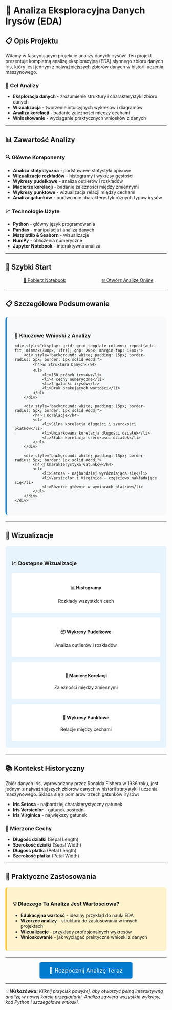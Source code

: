 # 🌸 Analiza Eksploracyjna Danych Irysów (EDA)

## 📋 Opis Projektu

Witamy w fascynującym projekcie analizy danych irysów! Ten projekt prezentuje kompletną analizę eksploracyjną (EDA) słynnego zbioru danych Iris, który jest jednym z najważniejszych zbiorów danych w historii uczenia maszynowego.

### 🎯 Cel Analizy
- **Eksploracja danych** - zrozumienie struktury i charakterystyki zbioru danych
- **Wizualizacja** - tworzenie intuicyjnych wykresów i diagramów
- **Analiza korelacji** - badanie zależności między cechami
- **Wnioskowanie** - wyciąganie praktycznych wniosków z danych

---

## 📊 Zawartość Analizy

### 🔍 Główne Komponenty
- **Analiza statystyczna** - podstawowe statystyki opisowe
- **Wizualizacje rozkładów** - histogramy i wykresy gęstości
- **Wykresy pudełkowe** - analiza outlierów i rozkładów
- **Macierze korelacji** - badanie zależności między zmiennymi
- **Wykresy punktowe** - wizualizacja relacji między cechami
- **Analiza gatunków** - porównanie charakterystyk różnych typów irysów

### 📈 Technologie Użyte
- **Python** - główny język programowania
- **Pandas** - manipulacja i analiza danych
- **Matplotlib & Seaborn** - wizualizacje
- **NumPy** - obliczenia numeryczne
- **Jupyter Notebook** - interaktywna analiza

---

## 🚀 Szybki Start

<div style="display: flex; gap: 15px; margin: 20px 0; flex-wrap: wrap;">
    <a href="Iris.ipynb" class="md-button md-button--primary" style="flex: 1; min-width: 200px; text-align: center;">
        📓 Pobierz Notebook
    </a>
    <a href="iris.html" class="md-button md-button--primary" target="_blank" style="flex: 1; min-width: 200px; text-align: center;">
        🌐 Otwórz Analizę Online
    </a>
</div>

---

## 📋 Szczegółowe Podsumowanie

<div style="background-color: #f8f9fa; border-radius: 8px; padding: 25px; border-left: 4px solid #007acc; margin: 20px 0;">
    <h3>🔬 Kluczowe Wnioski z Analizy</h3>
    
    <div style="display: grid; grid-template-columns: repeat(auto-fit, minmax(300px, 1fr)); gap: 20px; margin-top: 15px;">
        <div style="background: white; padding: 15px; border-radius: 5px; border: 1px solid #ddd;">
            <h4>📊 Struktura Danych</h4>
            <ul>
                <li>150 próbek irysów</li>
                <li>4 cechy numeryczne</li>
                <li>3 gatunki irysów</li>
                <li>Brak brakujących wartości</li>
            </ul>
        </div>
        
        <div style="background: white; padding: 15px; border-radius: 5px; border: 1px solid #ddd;">
            <h4>🔗 Korelacje</h4>
            <ul>
                <li>Silna korelacja długości i szerokości płatków</li>
                <li>Umiarkowana korelacja długości działek</li>
                <li>Słaba korelacja szerokości działek</li>
            </ul>
        </div>
        
        <div style="background: white; padding: 15px; border-radius: 5px; border: 1px solid #ddd;">
            <h4>🌸 Charakterystyka Gatunków</h4>
            <ul>
                <li>Setosa - najbardziej wyróżniająca się</li>
                <li>Versicolor i Virginica - częściowo nakładające się</li>
                <li>Różnice głównie w wymiarach płatków</li>
            </ul>
        </div>
    </div>
</div>

---

## 🎨 Wizualizacje

<div style="background-color: #e8f4fd; border-radius: 8px; padding: 20px; margin: 20px 0;">
    <h3>📈 Dostępne Wizualizacje</h3>
    <div style="display: grid; grid-template-columns: repeat(auto-fit, minmax(250px, 1fr)); gap: 15px; margin-top: 15px;">
        <div style="background: white; padding: 15px; border-radius: 5px; text-align: center;">
            <h4>📊 Histogramy</h4>
            <p>Rozkłady wszystkich cech</p>
        </div>
        <div style="background: white; padding: 15px; border-radius: 5px; text-align: center;">
            <h4>📦 Wykresy Pudełkowe</h4>
            <p>Analiza outlierów i rozkładów</p>
        </div>
        <div style="background: white; padding: 15px; border-radius: 5px; text-align: center;">
            <h4>🔗 Macierz Korelacji</h4>
            <p>Zależności między zmiennymi</p>
        </div>
        <div style="background: white; padding: 15px; border-radius: 5px; text-align: center;">
            <h4>🎯 Wykresy Punktowe</h4>
            <p>Relacje między cechami</p>
        </div>
    </div>
</div>

---

## 📚 Kontekst Historyczny

Zbiór danych Iris, wprowadzony przez Ronalda Fishera w 1936 roku, jest jednym z najważniejszych zbiorów danych w historii statystyki i uczenia maszynowego. Składa się z pomiarów trzech gatunków irysów:

- **Iris Setosa** - najbardziej charakterystyczny gatunek
- **Iris Versicolor** - gatunek pośredni
- **Iris Virginica** - największy gatunek

### 📏 Mierzone Cechy
- **Długość działki** (Sepal Length)
- **Szerokość działki** (Sepal Width)
- **Długość płatka** (Petal Length)
- **Szerokość płatka** (Petal Width)

---

## 🎯 Praktyczne Zastosowania

<div style="background-color: #fff3cd; border-radius: 8px; padding: 20px; margin: 20px 0; border-left: 4px solid #ffc107;">
    <h3>💡 Dlaczego Ta Analiza Jest Wartościowa?</h3>
    <ul>
        <li><strong>Edukacyjna wartość</strong> - idealny przykład do nauki EDA</li>
        <li><strong>Wzorzec analizy</strong> - struktura do zastosowania w innych projektach</li>
        <li><strong>Wizualizacje</strong> - przykłady profesjonalnych wykresów</li>
        <li><strong>Wnioskowanie</strong> - jak wyciągać praktyczne wnioski z danych</li>
    </ul>
</div>

---

<div style="text-align: center; margin: 30px 0;">
    <a href="iris.html" class="md-button md-button--primary" target="_blank" style="font-size: 18px; padding: 15px 30px; background-color: #007acc; color: white; text-decoration: none; border-radius: 5px;">
        🚀 Rozpocznij Analizę Teraz
    </a>
</div>

---

*💡 **Wskazówka:** Kliknij przycisk powyżej, aby otworzyć pełną interaktywną analizę w nowej karcie przeglądarki. Analiza zawiera wszystkie wykresy, kod Python i szczegółowe wnioski.*